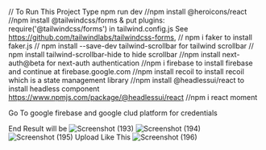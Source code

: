 // To Run This Project Type npm run dev
//npm install @heroicons/react
//npm install @tailwindcss/forms & put  plugins: require('@tailwindcss/forms') in tailwind.config.js See https://github.com/tailwindlabs/tailwindcss-forms,
// npm i faker to install faker.js
// npm install --save-dev tailwind-scrollbar for tailwind scrollbar
// npm install tailwind-scrollbar-hide to hide scrollbar
//npm install next-auth@beta for next-auth authentication
//npm i firebase to install firebase and continue at firebase.google.com
//npm install recoil to install recoil which is a state management library
//npm install @headlessui/react  to install headless component https://www.npmjs.com/package/@headlessui/react
//npm i react moment

Go To google firebase and google clud platform for credentials

End Result will be ![Screenshot (193)](https://user-images.githubusercontent.com/52909024/145330650-8be1f958-0a0a-4ce5-b9bb-16f710801a08.png)
![Screenshot (194)](https://user-images.githubusercontent.com/52909024/145330653-02e2c131-adef-4811-8476-0b282f78aa44.png)
![Screenshot (195)](https://user-images.githubusercontent.com/52909024/145330658-65e2c4ab-eabe-4c80-8b32-6e0736d94ca1.png)
 Upload Like This
 ![Screenshot (196)](https://user-images.githubusercontent.com/52909024/145330694-7df9393e-53c4-4916-906f-25413636938a.png)
